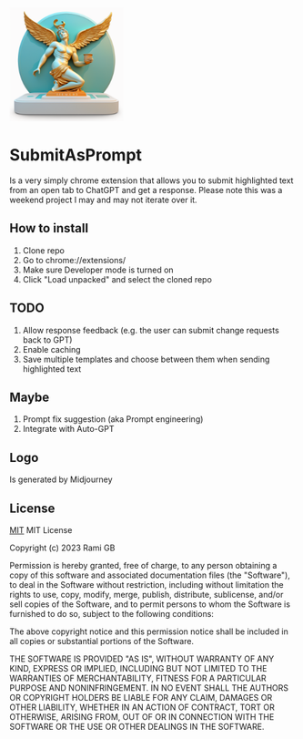 <img src="logo.png" width="200px" alt="SubmitAsPrompt Logo" >

# SubmitAsPrompt
Is a very simply chrome extension that allows you to submit highlighted text from an open tab to ChatGPT and get a response. Please note this was a weekend project I may and may not iterate over it.

## How to install
1. Clone repo
2. Go to chrome://extensions/ 
3. Make sure Developer mode is turned on
4. Click "Load unpacked" and select the cloned repo

## TODO
1. Allow response feedback (e.g. the user can submit change requests back to GPT)
2. Enable caching
3. Save multiple templates and choose between them when sending highlighted text


## Maybe
1. Prompt fix suggestion (aka Prompt engineering)
2. Integrate with Auto-GPT

## Logo
Is generated by Midjourney

## License
[MIT](https://choosealicense.com/licenses/mit/)
MIT License

Copyright (c) 2023 Rami GB

Permission is hereby granted, free of charge, to any person obtaining a copy
of this software and associated documentation files (the "Software"), to deal
in the Software without restriction, including without limitation the rights
to use, copy, modify, merge, publish, distribute, sublicense, and/or sell
copies of the Software, and to permit persons to whom the Software is
furnished to do so, subject to the following conditions:

The above copyright notice and this permission notice shall be included in all
copies or substantial portions of the Software.

THE SOFTWARE IS PROVIDED "AS IS", WITHOUT WARRANTY OF ANY KIND, EXPRESS OR
IMPLIED, INCLUDING BUT NOT LIMITED TO THE WARRANTIES OF MERCHANTABILITY,
FITNESS FOR A PARTICULAR PURPOSE AND NONINFRINGEMENT. IN NO EVENT SHALL THE
AUTHORS OR COPYRIGHT HOLDERS BE LIABLE FOR ANY CLAIM, DAMAGES OR OTHER
LIABILITY, WHETHER IN AN ACTION OF CONTRACT, TORT OR OTHERWISE, ARISING FROM,
OUT OF OR IN CONNECTION WITH THE SOFTWARE OR THE USE OR OTHER DEALINGS IN THE
SOFTWARE.


